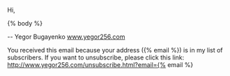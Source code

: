 Hi,

{% body %}

--
Yegor Bugayenko
www.yegor256.com

You received this email because your address ({% email %}) is
in my list of subscribers. If you want to unsubscribe, please
click this link: http://www.yegor256.com/unsubscribe.html?email={% email %}
